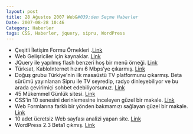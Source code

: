 ```yaml
---
layout: post
title: 28 Ağustos 2007 Web&#039;den Seçme Haberler
Date: 2007-08-28 10:46
Category: Haberler
tags: CSS, Haberler, jquery, sipru, WordPress
---
```


-   Çeşitli İletişim Formu Örnekleri .[Link][]
-   Web Gelişriciler için kaynaklar. [Link][1]
-   JQuery ile yapılmış flash benzeri hoş bir menü örneği. [Link][2]
-   Türksat, KabloInternet hızını 6 Mbps’ye çıkarmış. [Link][3]
-   Doğuş grubu Türkiye'nin ilk masaüstü TV platformunu çıkarmış. Beta
    sürümü yayınlanan Sipru ile TV seyredip, radyo dinleyebiliyor ve bu
    arada çevirimiçi sohbet edebiliyorsunuz. [Link][4]
-   45 Mükemmel Günlük sitesi. [Link][5]
-   CSS'in 10 senesini derinlemesine inceleyen güzel bir makale.
    [Link][6]
-   Web Formlarına farklı bir yönden bakmamızı sağlayan güzel bir
    makale. [Link][7]
-   10 adet ücretsiz Web sayfası analizi yapan site. [Link][8]
-   WordPress 2.3 Beta1 çıkmış. [Link][9]


  [Link]: http://www.free-css-templates.com/webdesign/contact-forms-showcase/
    "İletişim Formu Örnekleri"
  [1]: http://www.realsoftwaredevelopment.com/2007/08/ultimate-web-de.html
    "linkler"
  [2]: http://gmarwaha.com/blog/?p=7 "hoş menü"
  [3]: http://www.ntvmsnbc.com/news/418420.asp "6 Mbps"
  [4]: http://www.ntvmsnbc.com/sipru/ "Sipru"
  [5]: http://www.smashingmagazine.com/2007/08/28/45-excellent-blog-designs/
    "Güzel Günlük Siteleri"
  [6]: http://www.alistapart.com/articles/cssatten "CSS'in 10 yılı"
  [7]: http://www.lukew.com/resources/articles/PSactions.asp
    "web formları"
  [8]: http://www.readwriteweb.com/archives/10_web_analytics_tools_free_innovative.php
    "web analizi"
  [9]: http://www.wordpress-tr.com/wordpress-23-beta-1/
    "WordPress 2.3 Beta 1"
